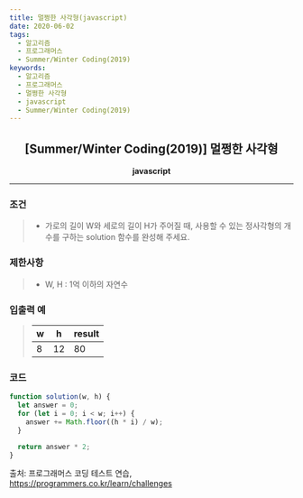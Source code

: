 ```yaml
---
title: 멀쩡한 사각형(javascript)
date: 2020-06-02
tags:
  - 알고리즘
  - 프로그래머스
  - Summer/Winter Coding(2019)
keywords:
  - 알고리즘
  - 프로그래머스
  - 멀쩡한 사각형
  - javascript
  - Summer/Winter Coding(2019)
---
```


## <center>[Summer/Winter Coding(2019)] 멀쩡한 사각형</center>

**<center>javascript</center>**

---

### 조건

> - 가로의 길이 W와 세로의 길이 H가 주어질 때, 사용할 수 있는 정사각형의 개수를 구하는 solution 함수를 완성해 주세요.

### 제한사항

> - W, H : 1억 이하의 자연수

### 입출력 예

> | w   | h   | result |
> | --- | --- | ------ |
> | 8   | 12  | 80     |

### 코드

```javascript
function solution(w, h) {
  let answer = 0;
  for (let i = 0; i < w; i++) {
    answer += Math.floor((h * i) / w);
  }

  return answer * 2;
}
```

출처: 프로그래머스 코딩 테스트 연습, https://programmers.co.kr/learn/challenges
